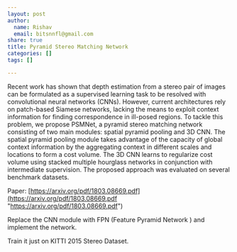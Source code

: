 ```yaml
---
layout: post
author:
  name: Rishav
  email: bitsnnfl@gmail.com
share: true
title: Pyramid Stereo Matching Network
categories: []
tags: []

---
```

Recent work has shown that depth estimation from a stereo pair of images can be formulated as a supervised learning task to be resolved with convolutional neural networks (CNNs). However, current architectures rely on patch-based Siamese networks, lacking the means to exploit context information for finding correspondence in ill-posed regions. To tackle this problem, we propose PSMNet, a pyramid stereo matching network consisting of two main modules: spatial pyramid pooling and 3D CNN. The spatial pyramid pooling module takes advantage of the capacity of global context information by the aggregating context in different scales and locations to form a cost volume. The 3D CNN learns to regularize cost volume using stacked multiple hourglass networks in conjunction with intermediate supervision. The proposed approach was evaluated on several benchmark datasets.

Paper: [https://arxiv.org/pdf/1803.08669.pdf](https://arxiv.org/pdf/1803.08669.pdf "https://arxiv.org/pdf/1803.08669.pdf")

Replace the CNN module with FPN (Feature Pyramid Network ) and implement the network.

Train it just on KITTI 2015 Stereo Dataset.